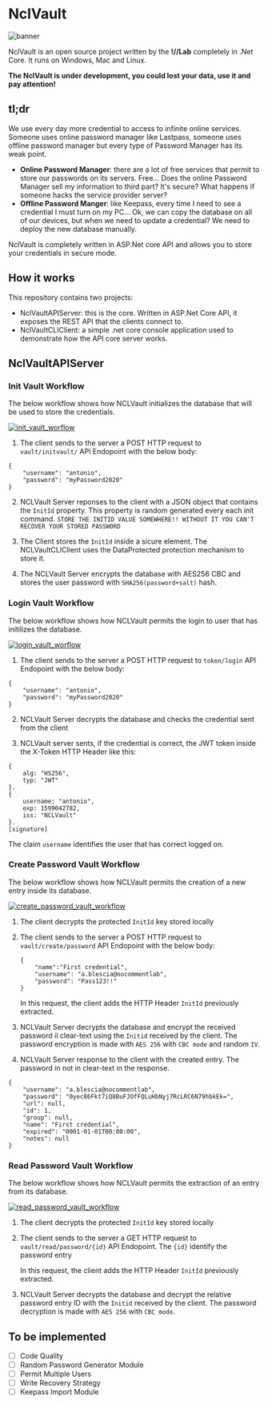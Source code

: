 # NclVault

![banner](https://raw.githubusercontent.com/nocommentlab/NclVault/master/readme_media/banner.jpg)

NclVault is an open source project written by the **!//Lab** completely in .Net Core. It runs on Windows, Mac and Linux.

**The NclVault is under development, you could lost your data, use it and pay attention!** 

## tl;dr

We use every day more credential to access to infinite online services. Someone uses online password manager like Lastpass, someone uses offline password manager but every type of Password Manager has its weak point.

- **Online Password Manager**: there are a lot of free services that permit to store our passwords on its servers. Free... Does the online Password Manager sell my information to third part? It's secure? What happens if someone hacks the service provider server?
- **Offline Password Manger**: like Keepass, every time I need to see a credential I must turn on my PC... Ok, we can copy the database on all of our devices, but when we need to update a credential? We need to deploy the new database manually.

NclVault is completely written in ASP.Net core API and allows you to store your credentials in secure mode.

## How it works

This repository contains two projects:

- NclVaultAPIServer: this is the core. Written in ASP.Net Core API, it exposes the REST API that the clients connect to.
- NclVaultCLIClient: a simple .net core console application used to demonstrate how the API core server works.

## NclVaultAPIServer

### Init Vault Workflow

The below workflow shows how NCLVault initializes the database that will be used to store the credentials.

[![init_vault_worflow](https://raw.githubusercontent.com/nocommentlab/NclVault/master/readme_media/NCLVault-InitWorkflows.png)](https://www.youtube.com/watch?v=kyR2TsowTUg)

1. The client sends to the server a POST HTTP request to `vault/initvault/` API Endopoint with the below body:

```
{
    "username": "antonio",
    "password": "myPassword2020"
}
```

2. NCLVault Server reponses to the client with a JSON object that contains the `InitId` property. This property is random generated every each init command. ```STORE THE INITID VALUE SOMEWHERE!! WITHOUT IT YOU CAN'T RECOVER YOUR STORED PASSWORD```

3. The Client stores the `InitId` inside a sicure element. The NCLVaultCLIClient uses the DataProtected protection mechanism to store it.

4. The NCLVault Server encrypts the database with AES256 CBC and stores the user password with `SHA256(password+salt)` hash.

### Login Vault Workflow

The below workflow shows how NCLVault permits the login to user that has initilizes the database.

[![login_vault_worflow](https://raw.githubusercontent.com/nocommentlab/NclVault/master/readme_media/NCLVault-LoginWorkflows.png)](https://www.youtube.com/watch?v=duUElcJHyWo)

1. The client sends to the server a POST HTTP request to `token/login` API Endopoint with the below body:

```
{
    "username": "antonio",
    "password": "myPassword2020"
}
```

2. NCLVault Server decrypts the database and checks the credential sent from the client

3. NCLVault server sents, if the credential is correct, the JWT token inside the X-Token HTTP Header like this:

```
{
    alg: "HS256",
    typ: "JWT"
}.
{
    username: "antonio",
    exp: 1599042782,
    iss: "NCLVault"
}.
[signature]
```

The claim `username` identifies the user that has correct logged on.

### Create Password Vault Workflow

The below workflow shows how NCLVault permits the creation of a new entry inside its database.

[![create_password_vault_workflow](https://raw.githubusercontent.com/nocommentlab/NclVault/master/readme_media/NCLVault-CreatePasswordWorkflow.png)](https://www.youtube.com/watch?v=HHvWcTR-ufg)

1. The client decrypts the protected `InitId` key stored locally

2. The client sends to the server a POST HTTP request to `vault/create/password` API Endopoint with the below body:

    ```
    {
        "name":"First credential",
        "username": "a.blescia@nocommentlab",
        "password": "Pass123!!"
    }
    ```

    In this request, the client adds the HTTP Header `InitId` previously extracted.

3. NCLVault Server decrypts the database and encrypt the received password il clear-text using the `Initid` received by the client. The password encryption is made with `AES 256` with `CBC mode` and random `IV`.

4. NCLVault Server response to the client with the created entry. The password in not in clear-text in the response.

```
{
    "username": "a.blescia@nocommentlab",
    "password": "0yec86Fkt7iQ8BuFJOfFQLuHbNyj7RcLRC6N79hbkEk=",
    "url": null,
    "id": 1,
    "group": null,
    "name": "First credential",
    "expired": "0001-01-01T00:00:00",
    "notes": null
}
```

### Read Password Vault Workflow

The below workflow shows how NCLVault permits the extraction of an entry from its database.

[![read_password_vault_workflow](https://raw.githubusercontent.com/nocommentlab/NclVault/master/readme_media/NCLVault-ReadPasswordWorkflow.png)](https://www.youtube.com/watch?v=dMKHszX9u2c)

1. The client decrypts the protected `InitId` key stored locally

2. The client sends to the server a GET HTTP request to `vault/read/password/{id}` API Endopoint. The `{id}` identify the password entry

    In this request, the client adds the HTTP Header `InitId` previously extracted.

3. NCLVault Server decrypts the database and decrypt the relative password entry ID with the `Initid` received by the client. The password decryption is made with `AES 256` with `CBC mode`.

## To be implemented

- [ ] Code Quality
- [ ] Random Password Generator Module
- [ ] Permit Multiple Users
- [ ] Write Recovery Strategy
- [ ] Keepass Import Module